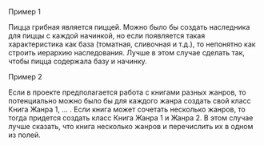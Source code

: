 Пример 1

Пицца грибная является пиццей. Можно было бы создать наследника для пиццы с каждой начинкой, но если появляется такая характеристика как база (томатная, сливочная и т.д.), то непонятно как строить иерархию наследования. Лучше в этом случае сделать так, чтобы пицца содержала базу и начинку.

Пример 2

Если в проекте предполагается работа с книгами разных жанров, то потенциально можно было бы для каждого жанра создать свой класс Книга Жанра 1, ...  . Если книга может сочетать несколько жанров, то тогда придется создать класс Книга Жанра 1 и Жанра 2. В этом случае лучше сказать, что книга несколько жанров и перечислить их в одном из полей.  